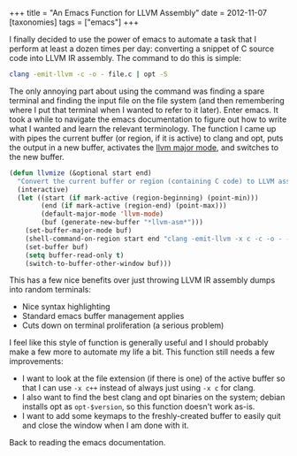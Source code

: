 +++
title = "An Emacs Function for LLVM Assembly"
date = 2012-11-07
[taxonomies]
tags = ["emacs"]
+++

I finally decided to use the power of emacs to automate a task that I
perform at least a dozen times per day: converting a snippet of C
source code into LLVM IR assembly.  The command to do this is simple:

```bash
clang -emit-llvm -c -o - file.c | opt -S
```

The only annoying part about using the command was finding a spare
terminal and finding the input file on the file system (and then
remembering where I put that terminal when I wanted to refer to it
later).  Enter emacs.  It took a while to navigate the emacs
documentation to figure out how to write what I wanted and learn the
relevant terminology.  The function I came up with pipes the current
buffer (or region, if it is active) to clang and opt, puts the output
in a new buffer, activates the
[llvm major mode](https://llvm.org/viewvc/llvm-project/llvm/trunk/utils/emacs/llvm-mode.el),
and switches to the new buffer.

```lisp
(defun llvmize (&optional start end)
  "Convert the current buffer or region (containing C code) to LLVM assembly via clang and opt"
  (interactive)
  (let ((start (if mark-active (region-beginning) (point-min)))
        (end (if mark-active (region-end) (point-max)))
        (default-major-mode 'llvm-mode)
        (buf (generate-new-buffer "*llvm-asm*")))
    (set-buffer-major-mode buf)
    (shell-command-on-region start end "clang -emit-llvm -x c -c -o - - | opt -S -mem2reg -basicaa -gvn" buf)
    (set-buffer buf)
    (setq buffer-read-only t)
    (switch-to-buffer-other-window buf)))
```

This has a few nice benefits over just throwing LLVM IR assembly dumps
into random terminals:

 * Nice syntax highlighting
 * Standard emacs buffer management applies
 * Cuts down on terminal proliferation (a serious problem)

I feel like this style of function is generally useful and I should
probably make a few more to automate my life a bit.  This function
still needs a few improvements:

 * I want to look at the file extension (if there is one) of the
   active buffer so that I can use `-x c++` instead of always just
   using `-x c` for clang.
 * I also want to find the best clang and opt binaries on the system;
   debian installs opt as `opt-$version`, so this function doesn't
   work as-is.
 * I want to add some keymaps to the freshly-created buffer to easily
   quit and close the window when I am done with it.

Back to reading the emacs documentation.
